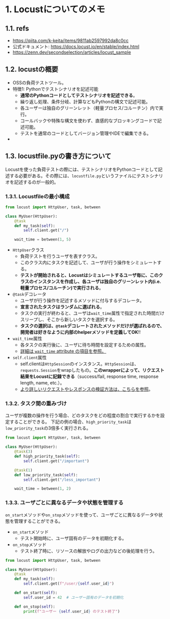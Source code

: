 # 1. Locustについてのメモ

## 1.1. refs

- <https://qiita.com/k-keita/items/9811ab2597992da8c0cc>
- 公式ドキュメント: <https://docs.locust.io/en/stable/index.html>
- <https://zenn.dev/secondselection/articles/locust_sample>

## 1.2. locustの概要

- OSSの負荷テストツール。
- 特徴1: Pythonでテストシナリオを記述可能
  - **通常のPythonコードとしてテストシナリオを記述できる**。
  - 繰り返し処理、条件分岐、計算などもPythonの構文で記述可能。
  - 各ユーザーは独自のグリーンレット（軽量プロセス/コルーチン）内で実行。
  - コールバックや特殊な構文を使わず、直感的なブロッキングコードで記述可能。
  - テストを通常のコードとしてバージョン管理やIDEで編集できる。
-

## 1.3. locustfile.pyの書き方について

Locustを使った負荷テストの際には、テストシナリオをPythonコードとして記述する必要がある。その際には、`locustfile.py`というファイルにテストシナリオを記述するのが一般的。

### 1.3.1. Locustfileの最小構成

```python
from locust import HttpUser, task, between

class MyUser(HttpUser):
    @task
    def my_task(self):
        self.client.get("/")

    wait_time = between(1, 5)
```

- `HttpUser`クラス
  - 負荷テストを行うユーザを表すクラス。
  - このクラス内にタスクを記述して、ユーザが行う操作をシミュレートする。
  - **テストが開始されると、Locustはシミュレートするユーザ毎に、このクラスのインスタンスを作成し、各ユーザは独自のグリーンレット内(i.e. 軽量プロセス/コルーチン)で実行される**。
- `@task`デコレータ
  - ユーザが行う操作を記述するメソッドに付与するデコレータ。
  - **宣言されたタスクはランダムに選ばれる**。
  - タスクの実行が終わると、ユーザは`wait_time`属性で指定された時間だけスリープし、そこから新しいタスクを選択する。
  - **タスクの選択は、`@task`デコレートされたメソッドだけが選ばれるので、開発者は好きなように内部のhelperメソッドを定義してOK**!!
- `wait_time`属性
  - 各タスクの実行後に、ユーザに待ち時間を設定するための属性。
  - [詳細は `wait_time` attribute の項目を参照。](https://docs.locust.io/en/stable/writing-a-locustfile.html#wait-time)
- `self.client`属性
  - self.clientは`HttpSession`のインスタンス。`HttpSession`は、`requests.Session`をwrapしたもの。**このwrapperによって、リクエスト結果をLocustに記録できる**（success/fail, response time, response length, name, etc.）。
  - [より詳しいリクエストやレスポンスの検証方法は、こちらを参照](https://docs.locust.io/en/stable/writing-a-locustfile.html#client-attribute-httpsession)。

### 1.3.2. タスク間の重みづけ

ユーザが複数の操作を行う場合、どのタスクをどの程度の割合で実行するかを設定することができる。
下記の例の場合、`high_priority_task`は`low_priority_task`の3倍多く実行される。

```python
from locust import HttpUser, task, between

class MyUser(HttpUser):
    @task(3)
    def high_priority_task(self):
        self.client.get("/important")

    @task(1)
    def low_priority_task(self):
        self.client.get("/less_important")

    wait_time = between(1, 2)
```

### 1.3.3. ユーザごとに異なるデータや状態を管理する

`on_start`メソッドや`on_stop`メソッドを使って、ユーザごとに異なるデータや状態を管理することができる。

- `on_start`メソッド
  - テスト開始時に、ユーザ固有のデータを初期化する。
- `on_stop`メソッド
  - テスト終了時に、リソースの解放やログの出力などの後処理を行う。

```python
from locust import HttpUser, task, between

class MyUser(HttpUser):
    @task
    def my_task(self):
        self.client.get(f"/user/{self.user_id}")

    def on_start(self):
        self.user_id = 42  # ユーザー固有のデータを初期化

    def on_stop(self):
        print(f"ユーザー {self.user_id} のテスト終了")
```
